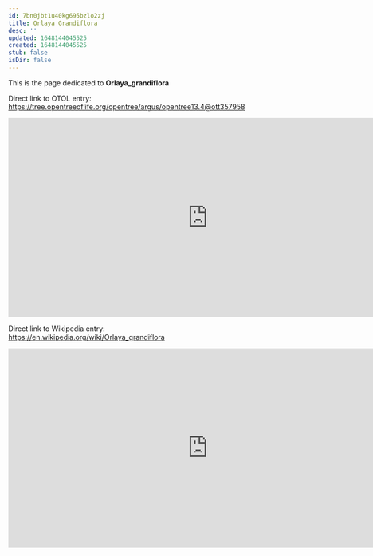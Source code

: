 ```yaml
---
id: 7bn0jbt1u40kg695bzlo2zj
title: Orlaya Grandiflora
desc: ''
updated: 1648144045525
created: 1648144045525
stub: false
isDir: false
---
```

This is the page dedicated to **Orlaya_grandiflora**


Direct link to OTOL entry: https://tree.opentreeoflife.org/opentree/argus/opentree13.4@ott357958



<html>
    <body>
    <iframe src="https://tree.opentreeoflife.org/opentree/argus/opentree13.4@ott357958"
    width="800" height="400" frameborder="0" allowfullscreen> </iframe>
    </body>
</html>
    


Direct link to Wikipedia entry: https://en.wikipedia.org/wiki/Orlaya_grandiflora



<html>
    <body>
    <iframe src="https://en.wikipedia.org/wiki/Orlaya_grandiflora"
    width="800" height="400" frameborder="0" allowfullscreen> </iframe>
    </body>
</html>
    
